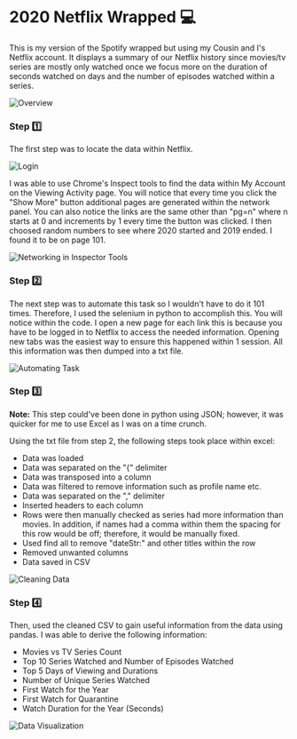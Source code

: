 # 2020 Netflix Wrapped :computer:

This is my version of the Spotify wrapped but using my Cousin and I's Netflix account. It displays a summary of our Netflix history since movies/tv series are mostly only watched once we focus more on the duration of seconds watched on days and the number of episodes watched within a series.

![Overview](https://drive.google.com/file/d/1sqfCThs2LUixkuk0BmStOvoFlHzEFsz4/view?usp=sharing)

### Step :one:

The first step was to locate the data within Netflix. 

![Login](https://drive.google.com/file/d/1BgoUncD_ymp_VDPmbC7r7d1ic05-yDXd/view?usp=sharing)

I was able to use Chrome's Inspect tools to find the data within My Account on the Viewing Activity  page. You will notice that every time you click the "Show More" button additional pages are generated within the network panel. You can also notice the links are the same other than "pg=n" where n starts at 0 and increments by 1 every time the button was clicked. I then choosed random numbers to see where 2020 started and 2019 ended. I found it to be on page 101. 

![Networking in Inspector Tools](https://drive.google.com/file/d/1Yv88aOXIAvWO82hKuV1DT3D_N5Nv1BWp/view?usp=sharing)

### Step :two:

The next step was to automate this task so I wouldn't have to do it 101 times. Therefore, I used the selenium in python to accomplish this. You will notice within the code. I open a new page for each link this is because you have to be logged in to Netflix to access the needed information. Opening new tabs was the easiest way to ensure this happened within 1 session. All this information was then dumped into a txt file.

![Automating Task](https://drive.google.com/file/d/1dxYtEzCPQHX-tZecgDlpAljQ5IYxYlkX/view?usp=sharing)

### Step :three:

**Note:** This step could've been done in python using JSON; however, it was quicker for me to use Excel as I was on a time crunch. 

Using the txt file from step 2, the following steps took place within excel:
* Data was loaded
* Data was separated on the "{" delimiter
* Data was transposed into a column
* Data was filtered to remove information such as profile name etc.
* Data was separated on the "," delimiter
* Inserted headers to each column
* Rows were then manually checked as series had more information than movies. In addition, if names had a comma within them the spacing for this row would be off; therefore, it would be manually fixed.
* Used find all to remove "dateStr:" and other titles within the row 
* Removed unwanted columns
* Data saved in CSV

![Cleaning Data](https://drive.google.com/file/d/1gLgpSR1p-gXe0JZbG-JyjVgNkF28p6ZN/view?usp=sharing)

### Step :four:

Then, used the cleaned CSV to gain useful information from the data using pandas. 
I was able to derive the following information:
* Movies vs TV Series Count
* Top 10 Series Watched and Number of Episodes Watched
* Top 5 Days of Viewing and Durations
* Number of Unique Series Watched
* First Watch for the Year
* First Watch for Quarantine
* Watch Duration for the Year (Seconds)

![Data Visualization](https://drive.google.com/file/d/1nAzDJIn8Y1vi1Ng_5StnG-4b9q02oB0H/view?usp=sharing)
